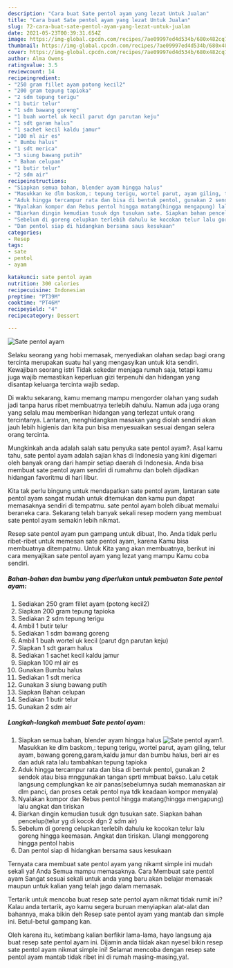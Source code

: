 ```yaml
---
description: "Cara buat Sate pentol ayam yang lezat Untuk Jualan"
title: "Cara buat Sate pentol ayam yang lezat Untuk Jualan"
slug: 72-cara-buat-sate-pentol-ayam-yang-lezat-untuk-jualan
date: 2021-05-23T00:39:31.654Z
image: https://img-global.cpcdn.com/recipes/7ae09997ed4d534b/680x482cq70/sate-pentol-ayam-foto-resep-utama.jpg
thumbnail: https://img-global.cpcdn.com/recipes/7ae09997ed4d534b/680x482cq70/sate-pentol-ayam-foto-resep-utama.jpg
cover: https://img-global.cpcdn.com/recipes/7ae09997ed4d534b/680x482cq70/sate-pentol-ayam-foto-resep-utama.jpg
author: Alma Owens
ratingvalue: 3.5
reviewcount: 14
recipeingredient:
- "250 gram fillet ayam potong kecil2"
- "200 gram tepung tapioka"
- "2 sdm tepung terigu"
- "1 butir telur"
- "1 sdm bawang goreng"
- "1 buah wortel uk kecil parut dgn parutan keju"
- "1 sdt garam halus"
- "1 sachet kecil kaldu jamur"
- "100 ml air es"
- " Bumbu halus"
- "1 sdt merica"
- "3 siung bawang putih"
- " Bahan celupan"
- "1 butir telur"
- "2 sdm air"
recipeinstructions:
- "Siapkan semua bahan, blender ayam hingga halus"
- "Masukkan ke dlm baskom,: tepung terigu, wortel parut, ayam giling, telur ayam, bawang goreng,garam,kaldu jamur dan bumbu halus, beri air es dan aduk rata lalu tambahkan tepung tapioka"
- "Aduk hingga tercampur rata dan bisa di bentuk pentol, gunakan 2 sendok atau bisa mnggunakan tangan sprti mmbuat bakso. Lalu cetak langsung cemplungkan ke air panas(sebelumnya sudah memanaskan air dlm panci, dan proses cetak pentol nya tdk keadaan kompor menyala)"
- "Nyalakan kompor dan Rebus pentol hingga matang(hingga mengapung) lalu angkat dan tiriskan"
- "Biarkan dingin kemudian tusuk dgn tusukan sate. Siapkan bahan pencelup(telur yg di kocok dgn 2 sdm air)"
- "Sebelum di goreng celupkan terlebih dahulu ke kocokan telur lalu goreng hingga keemasan. Angkat dan tiriskan. Ulangi menggoreng hingga pentol habis"
- "Dan pentol siap di hidangkan bersama saus kesukaan"
categories:
- Resep
tags:
- sate
- pentol
- ayam

katakunci: sate pentol ayam 
nutrition: 300 calories
recipecuisine: Indonesian
preptime: "PT39M"
cooktime: "PT46M"
recipeyield: "4"
recipecategory: Dessert

---
```



![Sate pentol ayam](https://img-global.cpcdn.com/recipes/7ae09997ed4d534b/680x482cq70/sate-pentol-ayam-foto-resep-utama.jpg)

Selaku seorang yang hobi memasak, menyediakan olahan sedap bagi orang tercinta merupakan suatu hal yang mengasyikan untuk kita sendiri. Kewajiban seorang istri Tidak sekedar menjaga rumah saja, tetapi kamu juga wajib memastikan keperluan gizi terpenuhi dan hidangan yang disantap keluarga tercinta wajib sedap.

Di waktu  sekarang, kamu memang mampu mengorder olahan yang sudah jadi tanpa harus ribet membuatnya terlebih dahulu. Namun ada juga orang yang selalu mau memberikan hidangan yang terlezat untuk orang tercintanya. Lantaran, menghidangkan masakan yang diolah sendiri akan jauh lebih higienis dan kita pun bisa menyesuaikan sesuai dengan selera orang tercinta. 



Mungkinkah anda adalah salah satu penyuka sate pentol ayam?. Asal kamu tahu, sate pentol ayam adalah sajian khas di Indonesia yang kini digemari oleh banyak orang dari hampir setiap daerah di Indonesia. Anda bisa membuat sate pentol ayam sendiri di rumahmu dan boleh dijadikan hidangan favoritmu di hari libur.

Kita tak perlu bingung untuk mendapatkan sate pentol ayam, lantaran sate pentol ayam sangat mudah untuk ditemukan dan kamu pun dapat memasaknya sendiri di tempatmu. sate pentol ayam boleh dibuat memalui beraneka cara. Sekarang telah banyak sekali resep modern yang membuat sate pentol ayam semakin lebih nikmat.

Resep sate pentol ayam pun gampang untuk dibuat, lho. Anda tidak perlu ribet-ribet untuk memesan sate pentol ayam, karena Kamu bisa membuatnya ditempatmu. Untuk Kita yang akan membuatnya, berikut ini cara menyajikan sate pentol ayam yang lezat yang mampu Kamu coba sendiri.

<!--inarticleads1-->

##### Bahan-bahan dan bumbu yang diperlukan untuk pembuatan Sate pentol ayam:

1. Sediakan 250 gram fillet ayam (potong kecil2)
1. Siapkan 200 gram tepung tapioka
1. Sediakan 2 sdm tepung terigu
1. Ambil 1 butir telur
1. Sediakan 1 sdm bawang goreng
1. Ambil 1 buah wortel uk kecil (parut dgn parutan keju)
1. Siapkan 1 sdt garam halus
1. Sediakan 1 sachet kecil kaldu jamur
1. Siapkan 100 ml air es
1. Gunakan  Bumbu halus
1. Sediakan 1 sdt merica
1. Gunakan 3 siung bawang putih
1. Siapkan  Bahan celupan
1. Sediakan 1 butir telur
1. Gunakan 2 sdm air




<!--inarticleads2-->

##### Langkah-langkah membuat Sate pentol ayam:

1. Siapkan semua bahan, blender ayam hingga halus
<img src="https://img-global.cpcdn.com/steps/aaf7c774a9cd79c6/160x128cq70/sate-pentol-ayam-langkah-memasak-1-foto.jpg" alt="Sate pentol ayam">1. Masukkan ke dlm baskom,: tepung terigu, wortel parut, ayam giling, telur ayam, bawang goreng,garam,kaldu jamur dan bumbu halus, beri air es dan aduk rata lalu tambahkan tepung tapioka
1. Aduk hingga tercampur rata dan bisa di bentuk pentol, gunakan 2 sendok atau bisa mnggunakan tangan sprti mmbuat bakso. Lalu cetak langsung cemplungkan ke air panas(sebelumnya sudah memanaskan air dlm panci, dan proses cetak pentol nya tdk keadaan kompor menyala)
1. Nyalakan kompor dan Rebus pentol hingga matang(hingga mengapung) lalu angkat dan tiriskan
1. Biarkan dingin kemudian tusuk dgn tusukan sate. Siapkan bahan pencelup(telur yg di kocok dgn 2 sdm air)
1. Sebelum di goreng celupkan terlebih dahulu ke kocokan telur lalu goreng hingga keemasan. Angkat dan tiriskan. Ulangi menggoreng hingga pentol habis
1. Dan pentol siap di hidangkan bersama saus kesukaan




Ternyata cara membuat sate pentol ayam yang nikamt simple ini mudah sekali ya! Anda Semua mampu memasaknya. Cara Membuat sate pentol ayam Sangat sesuai sekali untuk anda yang baru akan belajar memasak maupun untuk kalian yang telah jago dalam memasak.

Tertarik untuk mencoba buat resep sate pentol ayam nikmat tidak rumit ini? Kalau anda tertarik, ayo kamu segera buruan menyiapkan alat-alat dan bahannya, maka bikin deh Resep sate pentol ayam yang mantab dan simple ini. Betul-betul gampang kan. 

Oleh karena itu, ketimbang kalian berfikir lama-lama, hayo langsung aja buat resep sate pentol ayam ini. Dijamin anda tiidak akan nyesel bikin resep sate pentol ayam nikmat simple ini! Selamat mencoba dengan resep sate pentol ayam mantab tidak ribet ini di rumah masing-masing,ya!.

